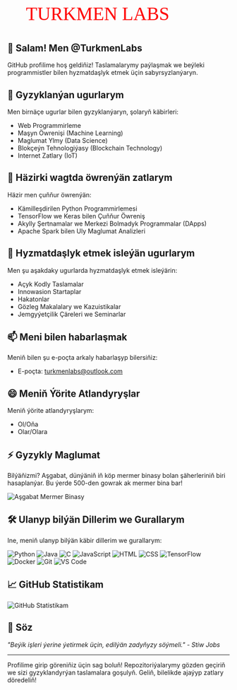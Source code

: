 # <div align="center">
  <svg width="600" height="80" viewBox="0 0 600 80" xmlns="http://www.w3.org/2000/svg">
    <text x="50" y="55" font-family="Verdana" font-size="50" fill="red">TURKMEN LABS</text>
    <animate 
      attributeName="fill" 
      values="red;blue;green;orange;purple;red" 
      dur="5s" 
      repeatCount="indefinite" />
  </svg>
</div>

## 👋 Salam! Men @TurkmenLabs

GitHub profilime hoş geldiňiz! Taslamalarymy paýlaşmak we beýleki programmistler bilen hyzmatdaşlyk etmek üçin sabyrsyzlanýaryn.

## 👀 Gyzyklanýan ugurlarym

Men birnäçe ugurlar bilen gyzyklanýaryn, şolaryň käbirleri:
- Web Programmirleme
- Maşyn Öwrenişi (Machine Learning)
- Maglumat Ylmy (Data Science)
- Blokçeýn Tehnologiýasy (Blockchain Technology)
- Internet Zatlary (IoT)

## 🌱 Häzirki wagtda öwrenýän zatlarym

Häzir men çuňňur öwrenýän:
- Kämilleşdirilen Python Programmirlemesi
- TensorFlow we Keras bilen Çuňňur Öwreniş
- Akylly Şertnamalar we Merkezi Bolmadyk Programmalar (DApps)
- Apache Spark bilen Uly Maglumat Analizleri

## 💞️ Hyzmatdaşlyk etmek isleýän ugurlarym

Men şu aşakdaky ugurlarda hyzmatdaşlyk etmek isleýärin:
- Açyk Kodly Taslamalar
- Innowasion Startaplar
- Hakatonlar
- Gözleg Makalalary we Kazuistikalar
- Jemgyýetçilik Çäreleri we Seminarlar

## 📫 Meni bilen habarlaşmak

Meniň bilen şu e-poçta arkaly habarlaşyp bilersiňiz:
- E-poçta: turkmenlabs@outlook.com

## 😄 Meniň Ýörite Atlandyryşlar

Meniň ýörite atlandyryşlarym:
- Ol/Oňa
- Olar/Olara

## ⚡ Gyzykly Maglumat

Bilýäňizmi? Aşgabat, dünýäniň iň köp mermer binasy bolan şäherleriniň biri hasaplanýar. Bu ýerde 500-den gowrak ak mermer bina bar!

![Aşgabat Mermer Binasy](https://upload.wikimedia.org/wikipedia/commons/thumb/a/a9/A%C5%9Fgabat%2C_Turkmenistan.jpg/1200px-A%C5%9Fgabat%2C_Turkmenistan.jpg)

## 🛠️ Ulanyp bilýän Dillerim we Gurallarym

Ine, meniň ulanyp bilýän käbir dillerim we gurallarym:

![Python](https://img.shields.io/badge/-Python-3776AB?style=flat-square&logo=python&logoColor=white)
![Java](https://img.shields.io/badge/-Java-007396?style=flat-square&logo=java&logoColor=white)
![C](https://img.shields.io/badge/-C-A8B9CC?style=flat-square&logo=c&logoColor=white)
![JavaScript](https://img.shields.io/badge/-JavaScript-F7DF1E?style=flat-square&logo=javascript&logoColor=black)
![HTML](https://img.shields.io/badge/-HTML5-E34F26?style=flat-square&logo=html5&logoColor=white)
![CSS](https://img.shields.io/badge/-CSS3-1572B6?style=flat-square&logo=css3&logoColor=white)
![TensorFlow](https://img.shields.io/badge/-TensorFlow-FF6F00?style=flat-square&logo=tensorflow&logoColor=white)
![Docker](https://img.shields.io/badge/-Docker-2496ED?style=flat-square&logo=docker&logoColor=white)
![Git](https://img.shields.io/badge/-Git-F05032?style=flat-square&logo=git&logoColor=white)
![VS Code](https://img.shields.io/badge/-VS%20Code-007ACC?style=flat-square&logo=visual-studio-code&logoColor=white)

## 📈 GitHub Statistikam

![GitHub Statistikam](https://github-readme-stats.vercel.app/api?username=TurkmenLabs&show_icons=true&theme=radical)

## 💬 Söz

_"Beýik işleri ýerine ýetirmek üçin, edilýän zadyňyzy söýmeli." - Stiw Jobs_

---

Profilime girip göreniňiz üçin sag boluň! Repozitoriýalarymy gözden geçiriň we sizi gyzyklandyrýan taslamalara goşulyň. Geliň, bilelikde ajaýyp zatlary döredeliň!
